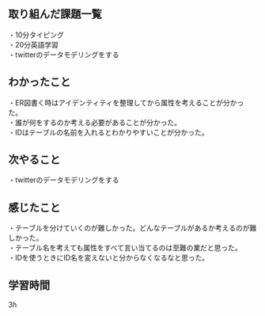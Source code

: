 ## 取り組んだ課題一覧
・10分タイピング
<br>・20分英語学習
<br>・twitterのデータモデリングをする
## わかったこと
・ER図書く時はアイデンティティを整理してから属性を考えることが分かった。
<br>・誰が何をするのか考える必要があることが分かった。
<br>・IDはテーブルの名前を入れるとわかりやすいことが分かった。
## 次やること
・twitterのデータモデリングをする

## 感じたこと
・テーブルを分けていくのが難しかった。どんなテーブルがあるか考えるのが難しかった。
<br>・テーブル名を考えても属性をすべて言い当てるのは至難の業だと思った。
<br>・IDを使うときにID名を変えないと分からなくなるなと思った。
## 学習時間
3h
